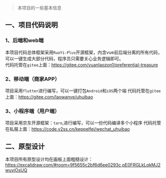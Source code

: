 > 本项目的一些基本信息

## 一、项目代码说明

### 1、后端和web端
  本项目代码总体框架采用`RuoYi-Plus`开源框架，内含vue前后端分离的所有代码，可以一键生成大部分代码，程序员只需要关心业务逻辑即可。<br/>
  代码托管在`gitee`上面：https://gitee.com/yuanlaozon1/preferential-treasure

### 2、移动端（商家APP）
项目采用`flutter`进行编写，可以一键打包`Android`和`iOS`两个端
代码托管在`gitee`上面：https://gitee.com/laowanye/uhuibao

### 3、小程序端（用户端）
项目采用京东开源框架：`taro`,进行编写，可以一份代码编译多个小程序
代码托管在私服上面：https://code.v2ss.cn/keppelfei/wechat_uhuibao

## 二、原型设计
本项目所有原型设计均在画板上面粗糙设计：https://excalidraw.com/#room=9f5655c2bf6d6ee0293c,pE0FRGLkLqkMJ2wuyiOsUQ